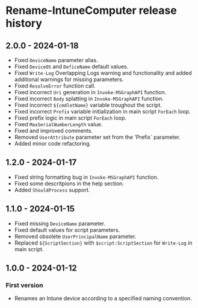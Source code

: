 # Rename-IntuneComputer release history

## 2.0.0 - 2024-01-18

* Fixed `DeviceName` parameter alias.
* Fixed `DeviceOS` and `DeficeName` default values.
* Fixed `Write-Log` Overlapping Logs warning and functionality and added additional warnings for missing parameters.
* Fixed `ResolveError` function call.
* Fixed incorrect `Uri` generation in `Invoke-MSGraphAPI` function.
* Fixed incorrect `Body` splatting in `Invoke-MSGraphAPI` function.
* Fixed incorrect `${cmdletName}` variable troughout the script.
* Fixed incorrect `Prefix` variable initialization in main script `ForEach` loop.
* Fixed prefix logic in main script `ForEach` loop.
* Fixed `MaxSerialNumberLength` value.
* Fixed and improved comments.
* Removed `UserAttribute` parameter set from the 'Prefix` parameter.
* Added minor code refactoring.

## 1.2.0 - 2024-01-17

* Fixed string formatting bug in `Invoke-MSGraphAPI` function.
* Fixed some descritpions in the help section.
* Added `ShouldProcess` support.

## 1.1.0 - 2024-01-15

* Fixed missing `DeviceName` parameter.
* Fixed default values for script parameters.
* Removed obsolete `UserPrincipalName` parameter.
* Replaced `${ScriptSection}` with `$script:ScriptSection` for `Write-Log` in main script.

## 1.0.0 - 2024-01-12

### First version

* Renames an Intune device according to a specified naming convention.
